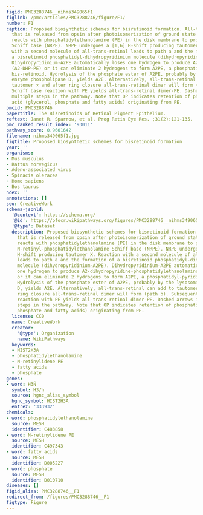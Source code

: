 ```yaml
---
figid: PMC3288746__nihms349065f1
figlink: /pmc/articles/PMC3288746/figure/F1/
number: F1
caption: Proposed biosynthetic schemes for bisretinoid formation. All-trans-retinal
  that is released from opsin after photoisomerization of ground state 11-cis-retinal
  reacts with phosphatidylethanolamine (PE) in the disk membrane to produce the N-retinyl-phosphatidylethanolamine
  Schiff base (NRPE). NRPE undergoes a [1,6] H-shift producing tautomer X. Reaction
  with a second molecule of all-trans-retinal leads to path a and the formation of
  a bisretinoid phosphatidyl-dihydropyridinium molecule (dihydropyridinium-A2PE).
  Dihydropyridinium-A2PE automatically loses one hydrogen to produce A2-dihydropyridine-phosphatidylethanolamine
  (A2-DHP-PE) or it can eliminate 2 hydrogens to form A2PE, a phosphatidyl-pyridinium
  bis-retinoid. Hydrolysis of the phosphate ester of A2PE, probably by the lysosomal
  enzyme phospholipase D, yields A2E. Alternatively, all-trans-retinal can add to
  tautomer × and after ring closure all-trans-retinal dimer will form (path b). Subsequent
  Schiff base reaction with PE yields all-trans-retinal dimer-PE. Dashed arrows indicate
  multiple steps in the pathway. Note that OP indicates retention of phosphatidic
  acid (glycerol, phosphate and fatty acids) originating from PE.
pmcid: PMC3288746
papertitle: The Bisretinoids of Retinal Pigment Epithelium.
reftext: Janet R. Sparrow, et al. Prog Retin Eye Res. ;31(2):121-135.
pmc_ranked_result_index: '93011'
pathway_score: 0.9601642
filename: nihms349065f1.jpg
figtitle: Proposed biosynthetic schemes for bisretinoid formation
year: ''
organisms:
- Mus musculus
- Rattus norvegicus
- Adeno-associated virus
- Spinacia oleracea
- Homo sapiens
- Bos taurus
ndex: ''
annotations: []
seo: CreativeWork
schema-jsonld:
  '@context': https://schema.org/
  '@id': https://pfocr.wikipathways.org/figures/PMC3288746__nihms349065f1.html
  '@type': Dataset
  description: Proposed biosynthetic schemes for bisretinoid formation. All-trans-retinal
    that is released from opsin after photoisomerization of ground state 11-cis-retinal
    reacts with phosphatidylethanolamine (PE) in the disk membrane to produce the
    N-retinyl-phosphatidylethanolamine Schiff base (NRPE). NRPE undergoes a [1,6]
    H-shift producing tautomer X. Reaction with a second molecule of all-trans-retinal
    leads to path a and the formation of a bisretinoid phosphatidyl-dihydropyridinium
    molecule (dihydropyridinium-A2PE). Dihydropyridinium-A2PE automatically loses
    one hydrogen to produce A2-dihydropyridine-phosphatidylethanolamine (A2-DHP-PE)
    or it can eliminate 2 hydrogens to form A2PE, a phosphatidyl-pyridinium bis-retinoid.
    Hydrolysis of the phosphate ester of A2PE, probably by the lysosomal enzyme phospholipase
    D, yields A2E. Alternatively, all-trans-retinal can add to tautomer × and after
    ring closure all-trans-retinal dimer will form (path b). Subsequent Schiff base
    reaction with PE yields all-trans-retinal dimer-PE. Dashed arrows indicate multiple
    steps in the pathway. Note that OP indicates retention of phosphatidic acid (glycerol,
    phosphate and fatty acids) originating from PE.
  license: CC0
  name: CreativeWork
  creator:
    '@type': Organization
    name: WikiPathways
  keywords:
  - HIST2H3A
  - phosphatidylethanolamine
  - N-retinylidene PE
  - fatty acids
  - phosphate
genes:
- word: H3Ñ
  symbol: H3/n
  source: hgnc_alias_symbol
  hgnc_symbol: HIST2H3A
  entrez: '333932'
chemicals:
- word: phosphatidylethanolamine
  source: MESH
  identifier: C483858
- word: N-retinylidene PE
  source: MESH
  identifier: C497343
- word: fatty acids
  source: MESH
  identifier: D005227
- word: phosphate
  source: MESH
  identifier: D010710
diseases: []
figid_alias: PMC3288746__F1
redirect_from: /figures/PMC3288746__F1
figtype: Figure
---
```

